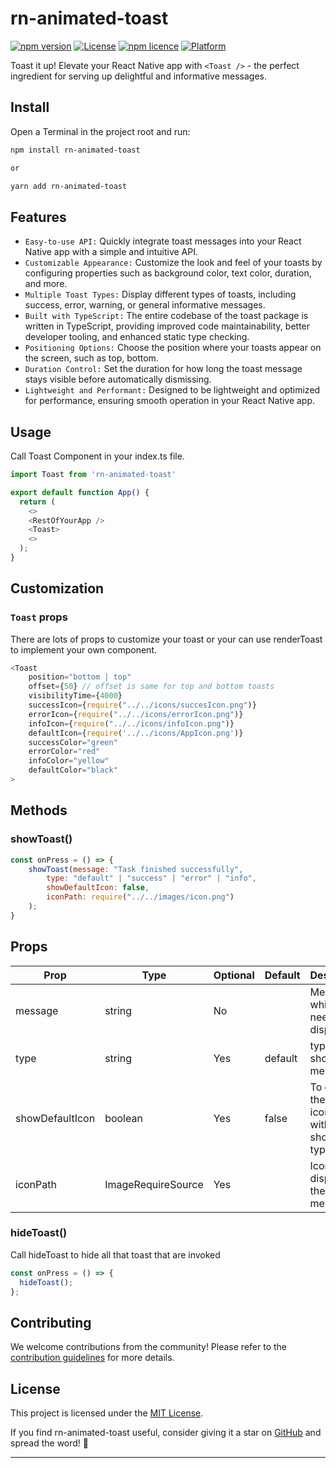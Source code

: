 # rn-animated-toast

[![npm version](https://img.shields.io/npm/v/rn-animated-toast.svg)](https://www.npmjs.com/package/rn-animated-toast)
[![License](https://img.shields.io/npm/l/rn-animated-toast.svg)](https://github.com/AashirRaz/rn-animated-toast/blob/main/LICENSE)
[![npm licence](http://img.shields.io/npm/l/react-native-slider.svg?style=flat-square)](https://www.npmjs.com/package/rn-animated-toast "View this project on npm")
[![Platform](https://img.shields.io/badge/platform-ios%20%7C%20android-989898.svg?style=flat-square)](https://www.npmjs.com/package/rn-animated-toast "View this project on npm")

Toast it up! Elevate your React Native app with `<Toast />` - the perfect ingredient for serving up delightful and informative messages.

## Install

Open a Terminal in the project root and run:

```sh
npm install rn-animated-toast

or

yarn add rn-animated-toast
```

## Features

- `Easy-to-use API:` Quickly integrate toast messages into your React Native app with a simple and intuitive API.
- `Customizable Appearance:` Customize the look and feel of your toasts by configuring properties such as background color, text color, duration, and more.
- `Multiple Toast Types:` Display different types of toasts, including success, error, warning, or general informative messages.
- `Built with TypeScript:` The entire codebase of the toast package is written in TypeScript, providing improved code maintainability, better developer tooling, and enhanced static type checking.
- `Positioning Options:` Choose the position where your toasts appear on the screen, such as top, bottom.
- `Duration Control:` Set the duration for how long the toast message stays visible before automatically dismissing.
- `Lightweight and Performant:` Designed to be lightweight and optimized for performance, ensuring smooth operation in your React Native app.

## Usage

Call Toast Component in your index.ts file.

```js
import Toast from 'rn-animated-toast'

export default function App() {
  return (
    <>
    <RestOfYourApp />
    <Toast>
    <>
  );
}
```

## Customization

### `Toast` props

There are lots of props to customize your toast or your can use renderToast to implement your own component.

```js
<Toast
    position="bottom | top"
    offset={50} // offset is same for top and bottom toasts
    visibilityTime={4000}
    successIcon={require("../../icons/succesIcon.png")}
    errorIcon={require("../../icons/errorIcon.png")}
    infoIcon={require("../../icons/infoIcon.png")}
    defaultIcon={require('../../icons/AppIcon.png')}
    successColor="green"
    errorColor="red"
    infoColor="yellow"
    defaultColor="black"
>
```

## Methods

### showToast()

```js
const onPress = () => {
    showToast(message: "Task finished successfully",
        type: "default" | "success" | "error" | "info",
        showDefaultIcon: false,
        iconPath: require("../../images/icon.png")
    );
}
```

## Props

| Prop            | Type               | Optional | Default | Description                                              |
| --------------- | ------------------ | -------- | ------- | -------------------------------------------------------- |
| message         | string             | No       |         | Message which is need to be displayed                    |
| type            | string             | Yes      | default | type of showing message                                  |
| showDefaultIcon | boolean            | Yes      | false   | To display the default icon , without showing type icons |
| iconPath        | ImageRequireSource | Yes      |         | Icon to display in the toast message                     |

### hideToast()

Call hideToast to hide all that toast that are invoked

```js
const onPress = () => {
  hideToast();
};
```

## Contributing

We welcome contributions from the community! Please refer to the [contribution guidelines]("https://github.com/AashirRaz/rn-animated-toast/blob/main/CONTRIBUTING.md") for more details.

## License

This project is licensed under the [MIT License](https://github.com/AashirRaz/rn-animated-toast/blob/main/LICENSE).

If you find rn-animated-toast useful, consider giving it a star on [GitHub]("https://github.com/AashirRaz/rn-animated-toast") and spread the word! 🌟

---
